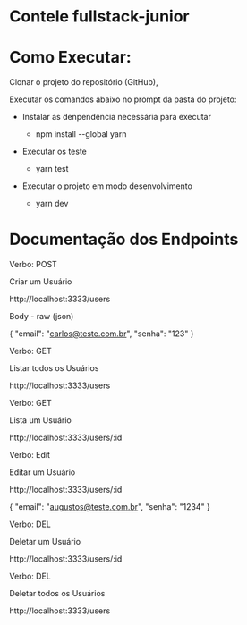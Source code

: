 # Contele fullstack-junior

# Como Executar:
Clonar o projeto do repositório (GitHub),

Executar os comandos abaixo no prompt da pasta do projeto:
- Instalar as denpendência necessária para executar
    * npm install --global yarn 

- Executar os teste
    * yarn test

- Executar o projeto em modo desenvolvimento
    * yarn dev

# Documentação dos Endpoints

Verbo: POST

Criar um Usuário

http://localhost:3333/users

Body - raw (json)

{
    "email": "carlos@teste.com.br",
    "senha": "123"
}


Verbo: GET

Listar todos os Usuários

http://localhost:3333/users


Verbo: GET

Lista um Usuário

http://localhost:3333/users/:id


Verbo: Edit

Editar um Usuário

http://localhost:3333/users/:id

{
    "email": "augustos@teste.com.br",
    "senha": "1234"
}

Verbo: DEL

Deletar um Usuário

http://localhost:3333/users/:id

Verbo: DEL

Deletar todos os Usuários

http://localhost:3333/users